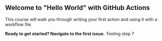 ## Welcome to "Hello World" with GitHub Actions

This course will walk you through writing your first action and using it with a workflow file. 

**Ready to get started? Navigate to the first issue.**
Testing step 7
